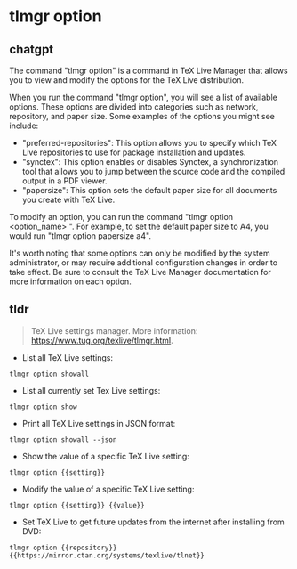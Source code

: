 # tlmgr option 
## chatgpt 
The command "tlmgr option" is a command in TeX Live Manager that allows you to view and modify the options for the TeX Live distribution.

When you run the command "tlmgr option", you will see a list of available options. These options are divided into categories such as network, repository, and paper size. Some examples of the options you might see include:

- "preferred-repositories": This option allows you to specify which TeX Live repositories to use for package installation and updates.
- "synctex": This option enables or disables Synctex, a synchronization tool that allows you to jump between the source code and the compiled output in a PDF viewer.
- "papersize": This option sets the default paper size for all documents you create with TeX Live.

To modify an option, you can run the command "tlmgr option <option_name> <value>". For example, to set the default paper size to A4, you would run "tlmgr option papersize a4".

It's worth noting that some options can only be modified by the system administrator, or may require additional configuration changes in order to take effect. Be sure to consult the TeX Live Manager documentation for more information on each option. 

## tldr 
 
> TeX Live settings manager.
> More information: <https://www.tug.org/texlive/tlmgr.html>.

- List all TeX Live settings:

`tlmgr option showall`

- List all currently set Tex Live settings:

`tlmgr option show`

- Print all TeX Live settings in JSON format:

`tlmgr option showall --json`

- Show the value of a specific TeX Live setting:

`tlmgr option {{setting}}`

- Modify the value of a specific TeX Live setting:

`tlmgr option {{setting}} {{value}}`

- Set TeX Live to get future updates from the internet after installing from DVD:

`tlmgr option {{repository}} {{https://mirror.ctan.org/systems/texlive/tlnet}}`
